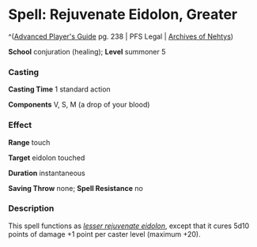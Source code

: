 # Spell: Rejuvenate Eidolon, Greater

^([Advanced Player's Guide][ss-greater-rejuvenate-eidolon] pg. 238 | PFS Legal | [Archives of Nehtys][sn-greater-rejuvenate-eidolon])

**School** conjuration (healing); **Level** summoner 5

### Casting

**Casting Time** 1 standard action

**Components** V, S, M (a drop of your blood)

### Effect

**Range** touch

**Target** eidolon touched

**Duration** instantaneous

**Saving Throw** none; **Spell Resistance** no

### Description

This spell functions as _[lesser rejuvenate eidolon]_, except that it cures 5d10 points of damage +1 point per caster level (maximum +20).

[ss-greater-rejuvenate-eidolon]: http://paizo.com/pathfinderRPG/v57
[sn-greater-rejuvenate-eidolon]: http://www.archivesofnethys.com/SpellDisplay.aspx?ItemName=Rejuvenate%20Eidolon%2C%20Greater
[lesser rejuvenate eidolon]: http://www.archivesofnethys.com/SpellDisplay.aspx?ItemName=lesser%20rejuvenate%20eidolon